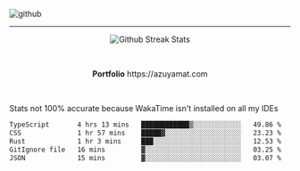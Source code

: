 ![github](https://media.discordapp.net/attachments/881363147364118528/1142610121697021952/background.png?width=1000&height=300)<br>
___
<p align="center">
  <img alt="Github Streak Stats" src="https://streak-stats.demolab.com?user=Azuyamat&theme=transparent&hide_border=true"/>
</p><br>
<p align="center">
      <strong>Portfolio</strong> https://azuyamat.com
</p><br>

Stats not 100% accurate because WakaTime isn't installed on all my IDEs
<!--START_SECTION:waka-->

```txt
TypeScript       4 hrs 13 mins   ████████████▒░░░░░░░░░░░░   49.86 %
CSS              1 hr 57 mins    █████▓░░░░░░░░░░░░░░░░░░░   23.23 %
Rust             1 hr 3 mins     ███░░░░░░░░░░░░░░░░░░░░░░   12.53 %
GitIgnore file   16 mins         ▓░░░░░░░░░░░░░░░░░░░░░░░░   03.25 %
JSON             15 mins         ▓░░░░░░░░░░░░░░░░░░░░░░░░   03.07 %
```

<!--END_SECTION:waka-->

